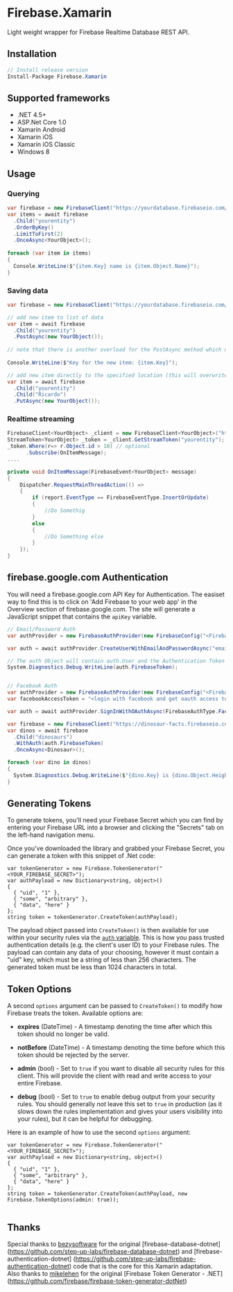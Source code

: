 # Firebase.Xamarin
Light weight wrapper for Firebase Realtime Database REST API.
## Installation
```csharp
// Install release version
Install-Package Firebase.Xamarin

```

## Supported frameworks
* .NET 4.5+
* ASP.Net Core 1.0
* Xamarin Android
* Xamarin iOS 
* Xamarin iOS Classic
* Windows 8

## Usage

### Querying

```csharp
var firebase = new FirebaseClient("https://yourdatabase.firebaseio.com/");
var items = await firebase
  .Child("yourentity")
  .OrderByKey()
  .LimitToFirst(2)
  .OnceAsync<YourObject>();
  
foreach (var item in items)
{
  Console.WriteLine($"{item.Key} name is {item.Object.Name}");
}
```

### Saving data

```csharp
var firebase = new FirebaseClient("https://yourdatabase.firebaseio.com/");

// add new item to list of data 
var item = await firebase
  .Child("yourentity")
  .PostAsync(new YourObject());
  
// note that there is another overload for the PostAsync method which delegates the new key generation to the client
  
Console.WriteLine($"Key for the new item: {item.Key}");  

// add new item directly to the specified location (this will overwrite whatever data already exists at that location)
var item = await firebase
  .Child("yourentity")
  .Child("Ricardo")
  .PutAsync(new YourObject());

```

### Realtime streaming

```csharp
FirebaseClient<YourObject> _client = new FirebaseClient<YourObject>("https://yourdatabase.firebaseio.com/", "");
StreamToken<YourObject> _token = _client.GetStreamToken("yourentity");
_token.Where(r=> r.Object.id > 10) // optional
      .Subscribe(OnItemMessage);
....

private void OnItemMessage(FirebaseEvent<YourObject> message)
{
  	Dispatcher.RequestMainThreadAction(() =>
    {
        if (report.EventType == FirebaseEventType.InsertOrUpdate)
        {
            //Do Somethig
        }
        else
        {
            //Do Something else
        }
    });
}
```

## firebase.google.com Authentication

You will need a firebase.google.com API Key for Authentication. The easiset way to find this is to click on 'Add Firebase to your web app' in the Overview section of firebase.google.com. The site will generate a JavaScript snippet that contains the ```apiKey``` variable.
```csharp
// Email/Password Auth
var authProvider = new FirebaseAuthProvider(new FirebaseConfig("<Firebase.io API Key>"));

var auth = await authProvider.CreateUserWithEmailAndPasswordAsync("email@email.com", "password");

// The auth Object will contain auth.User and the Authentication Token from the request
System.Diagnostics.Debug.WriteLine(auth.FirebaseToken);


// Facebook Auth
var authProvider = new FirebaseAuthProvider(new FirebaseConfig("<Firebase.io API Key>"));
var facebookAccessToken = "<login with facebook and get oauth access token>";

var auth = await authProvider.SignInWithOAuthAsync(FirebaseAuthType.Facebook, facebookAccessToken);

var firebase = new FirebaseClient("https://dinosaur-facts.firebaseio.com/");
var dinos = await firebase
  .Child("dinosaurs")
  .WithAuth(auth.FirebaseToken)
  .OnceAsync<Dinosaur>();

foreach (var dino in dinos)
{
  System.Diagnostics.Debug.WriteLine($"{dino.Key} is {dino.Object.Height}m high.");
}
```

## Generating Tokens

To generate tokens, you'll need your Firebase Secret which you can find by entering your Firebase
URL into a browser and clicking the "Secrets" tab on the left-hand navigation menu.

Once you've downloaded the library and grabbed your Firebase Secret, you can generate a token with
this snippet of .Net code:

```
var tokenGenerator = new Firebase.TokenGenerator("<YOUR_FIREBASE_SECRET>");
var authPayload = new Dictionary<string, object>()
{
  { "uid", "1" },
  { "some", "arbitrary" },
  { "data", "here" }
};
string token = tokenGenerator.CreateToken(authPayload);
```

The payload object passed into `CreateToken()` is then available for use within your
security rules via the [`auth` variable](https://www.firebase.com/docs/security/api/rule/auth.html).
This is how you pass trusted authentication details (e.g. the client's user ID) to your
Firebase rules. The payload can contain any data of your choosing, however it
must contain a "uid" key, which must be a string of less than 256 characters. The
generated token must be less than 1024 characters in total.


## Token Options

A second `options` argument can be passed to `CreateToken()` to modify how Firebase treats the
token. Available options are:

* **expires** (DateTime) - A timestamp denoting the time after which this token should no longer
be valid.

* **notBefore** (DateTime) - A timestamp denoting the time before which this token should be
rejected by the server.

* **admin** (bool) - Set to `true` if you want to disable all security rules for this client. This
will provide the client with read and write access to your entire Firebase.

* **debug** (bool) - Set to `true` to enable debug output from your security rules. You should
generally *not* leave this set to `true` in production (as it slows down the rules implementation
and gives your users visibility into your rules), but it can be helpful for debugging.

Here is an example of how to use the second `options` argument:

```
var tokenGenerator = new Firebase.TokenGenerator("<YOUR_FIREBASE_SECRET>");
var authPayload = new Dictionary<string, object>()
{
  { "uid", "1" },
  { "some", "arbitrary" },
  { "data", "here" }
};
string token = tokenGenerator.CreateToken(authPayload, new Firebase.TokenOptions(admin: true));
  
```
## Thanks
Special thanks to [bezysoftware](https://github.com/bezysoftware) for the original [firebase-database-dotnet] (https://github.com/step-up-labs/firebase-database-dotnet) and [firebase-authentication-dotnet] (https://github.com/step-up-labs/firebase-authentication-dotnet) code that is the core for this Xamarin adaptation. Also thanks to [mikelehen](https://github.com/mikelehen) for the original [Firebase Token Generator - .NET] (https://github.com/firebase/firebase-token-generator-dotNet)
